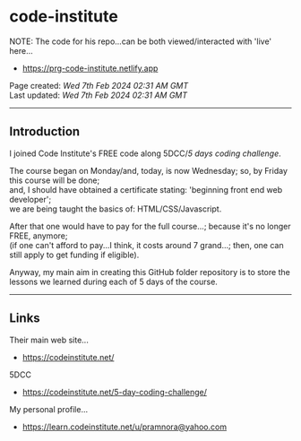 # code-institute

NOTE: The code for his repo...can be both viewed/interacted with 'live' here...  

- https://prg-code-institute.netlify.app  

Page created: *Wed 7th Feb 2024 02:31 AM GMT*  
Last updated: *Wed 7th Feb 2024 02:31 AM GMT*  

-----

## Introduction

I joined Code Institute's FREE code along 5DCC/*5 days coding challenge*.

The course began on Monday/and, today, is now Wednesday; so, by Friday this course will be done;   
and, I should have obtained a certificate stating: 'beginning front end web developer';  
we are being taught the basics of: HTML/CSS/Javascript.  

After that one would have to pay for the full course...; because it's no longer FREE, anymore;  
(if one can't afford to pay...I think, it costs around 7 grand...; then, one can still apply to get funding if eligible).  

Anyway, my main aim in creating this GitHub folder repository is to store the lessons we learned during each of 5 days of the course.  

-----

## Links

Their main web site...
- https://codeinstitute.net/

5DCC  
- https://codeinstitute.net/5-day-coding-challenge/  

My personal profile...
- https://learn.codeinstitute.net/u/pramnora@yahoo.com



